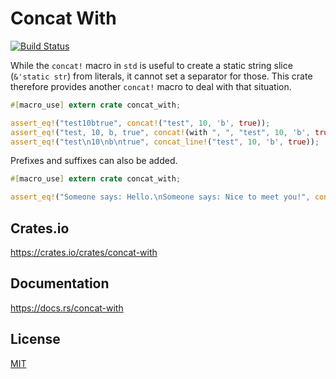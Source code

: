 Concat With
====================

[![Build Status](https://travis-ci.org/magiclen/concat-with.svg?branch=master)](https://travis-ci.org/magiclen/concat-with)

While the `concat!` macro in `std` is useful to create a static string slice (`&'static str`) from literals, it cannot set a separator for those. This crate therefore provides another `concat!` macro to deal with that situation.

```rust
#[macro_use] extern crate concat_with;

assert_eq!("test10btrue", concat!("test", 10, 'b', true));
assert_eq!("test, 10, b, true", concat!(with ", ", "test", 10, 'b', true));
assert_eq!("test\n10\nb\ntrue", concat_line!("test", 10, 'b', true));
```

Prefixes and suffixes can also be added.

```rust
#[macro_use] extern crate concat_with;

assert_eq!("Someone says: Hello.\nSomeone says: Nice to meet you!", concat_line!(prefix "Someone says: ", "Hello.", "Nice to meet you!"));
```

## Crates.io

https://crates.io/crates/concat-with

## Documentation

https://docs.rs/concat-with

## License

[MIT](LICENSE)
